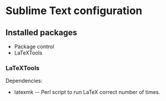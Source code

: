 # Sublime Text configuration

## Installed packages

- Package control
- LaTeXTools

### LaTeXTools

Dependencies:
- latexmk -- Perl script to run LaTeX correct number of times.
